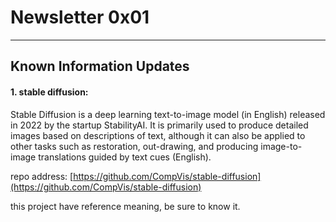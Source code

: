 # Newsletter 0x01

---

## Known Information Updates

#### 1. stable diffusion:
    
Stable Diffusion is a deep learning text-to-image model (in English) released in 2022 by the startup StabilityAI. It is primarily used to produce detailed images based on descriptions of text, although it can also be applied to other tasks such as restoration, out-drawing, and producing image-to-image translations guided by text cues (English).

repo address: [https://github.com/CompVis/stable-diffusion](https://github.com/CompVis/stable-diffusion)

this project have reference meaning, be sure to know it.